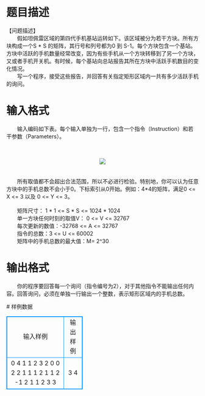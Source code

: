 # 

 
 # 题目描述 
<p>
【问题描述】<br>　　假如坦佩雷区域的第四代手机基站运转如下。该区域被分为若干方块。所有方块构成一个S * S 的矩阵，其行号和列号都为0 到 S-1。每个方块包含一个基站。方块中活跃的手机数量经常改变，因为有些手机从一个方块转移到了另一个方块，又或者手机开关机。有时候，每个基站向总站报告其所在方块中活跃手机数目的变化情况。<br>　　写一个程序，接受这些报告，并回答有关指定矩形区域内一共有多少活跃手机的询问。 <br></p> 

 
 # 输入格式 
<p>
　　输入编码如下表。每个输入单独为一行，包含一个指令（Instruction）和若干参数（Parameters）。<br><br><br><center><img src="/source/joyoi/tyvj-3221/img/aHR0cDovL3d3dy5qb3lvaS5jbi9wcm9ibGVtL3R5dmotMzIyMS9wcm9ibGVtc19pbWFnZXMvMTcwMy9wMS5naWY=.gif"></img></center><br><br>　　所有取值都不会超出合法范围，所以不必进行检验。特别地，你可以认为任意方块中的手机总数不会小于0。下标索引从0开始。例如：4*4的矩阵，满足0 <= X <= 3 以及 0 <= Y <= 3。<br><br>　　矩阵尺寸： 1 * 1 <= S * S <= 1024 * 1024 <br>　　单一方块任何时刻的取值V： 0 <= V <= 32767 <br>　　每次更新的数值：-32768 <= A <= 32767 <br>　　指令的总数：3 <= U <= 60002 <br>　　矩阵中的手机总数的最大值：M= 2^30 <br></p> 

 
 # 输出格式 
<p>
　　你的程序要回答每一个询问（指令编号为2），对于其他指令不能输出任何内容。回答询问，必须在单独一行输出一个整数，表示矩形区域内的手机总数。</p> 
# 样例数据
<style>
        table,table tr th, table tr td { border:1px solid #0094ff; }
        table { width: 200px; min-height: 25px; line-height: 25px; text-align: center; border-collapse: collapse;}   
    </style>
<table>
	<tr>
		<td>输入样例</td>
		<td>输出样例</td>
	</tr>
<tr><td>0 4
1 1 2 3
2 0 0 2 2 
1 1 1 2
1 1 2 -1
2 1 1 2 3 
3
</td><td>3
4</td></tr></table>
